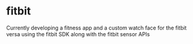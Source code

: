 # fitbit
Currently developing a fitness app and a custom watch face for the fitbit versa using the fitbit SDK along with the fitbit sensor APIs
